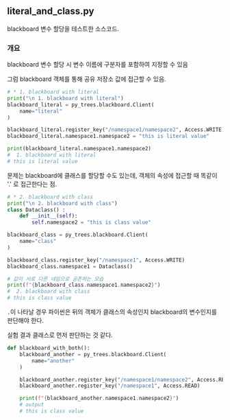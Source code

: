 ## literal_and_class.py

blackboard 변수 할당을 테스트한 소스코드.

### 개요
blackboard 변수 할당 시 변수 이름에 구분자를 포함하여 지정할 수 있음

그럼 blackboard 객체를 통해 공유 저장소 값에 접근할 수 있음.

```python
# * 1. blackboard with literal
print("\n 1. blackboard with literal")
blackboard_literal = py_trees.blackboard.Client(
    name="literal"
)

blackboard_literal.register_key("/namespace1/namespace2", Access.WRITE)
blackboard_literal.namespace1.namespace2 = "this is literal value"

print(blackboard_literal.namespace1.namespace2)
#  1. blackboard with literal
# this is literal value
```


문제는 blackboard에 클래스를 할당할 수도 있는데, 객체의 속성에 접근할 때 똑같이 '.' 로 접근한다는 점.

```python
# * 2. blackboard with class
print("\n 2. blackboard with class")
class Dataclass() :
    def __init__(self):
        self.namespace2 = "this is class value"

blackboard_class = py_trees.blackboard.Client(
    name="class"
)

blackboard_class.register_key("/namespace1", Access.WRITE)
blackboard_class.namespace1 = Dataclass()

# 값이 서로 다른 네임으로 공존하는 모습
print(f"{blackboard_class.namespace1.namespace2}")
#  2. blackboard with class
# this is class value
```

`.`이 나타날 경우 파이썬은 뒤의 객체가 클래스의 속성인지 blackboard의 변수인지를 판단해야 한다.

실험 결과 클래스로 먼저 판단하는 것 같다.

```python
def blackboard_with_both():
    blackboard_another = py_trees.blackboard.Client(
        name="another"
    )

    blackboard_another.register_key("/namespace1/namespace2", Access.READ)
    blackboard_another.register_key("/namespace1", Access.READ)

    print(f"{blackboard_another.namespace1.namespace2}")
    # output
    # this is class value

```
